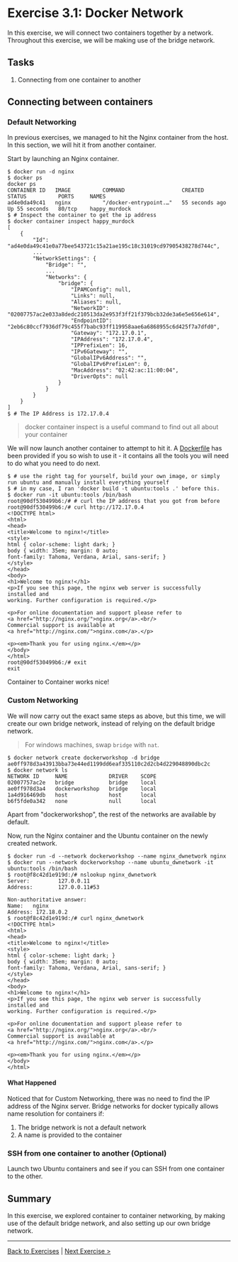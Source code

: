 # Exercise 3.1: Docker Network
In this exercise, we will connect two containers together by a network. 
Throughout this exercise, we will be making use of the bridge network.

## Tasks
1. Connecting from one container to another

## Connecting between containers

### Default Networking
In previous exercises, we managed to hit the Nginx container from the host. In this section, we will hit it from another container. 

Start by launching an Nginx container.
```
$ docker run -d nginx
$ docker ps
docker ps        
CONTAINER ID   IMAGE          COMMAND                  CREATED          STATUS          PORTS     NAMES
ad4e0da49c41   nginx          "/docker-entrypoint.…"   55 seconds ago   Up 55 seconds   80/tcp    happy_murdock
$ # Inspect the container to get the ip address
$ docker container inspect happy_murdock
[
    {
        "Id": "ad4e0da49c41e0a77bee543721c15a21ae195c18c31019cd97905438278d744c",
        ...
        "NetworkSettings": {
            "Bridge": "",
            ...
            "Networks": {
                "bridge": {
                    "IPAMConfig": null,
                    "Links": null,
                    "Aliases": null,
                    "NetworkID": "02007757ac2e033a8dedc210513da2e953f3ff21f379bcb32de3a6e5e656e614",
                    "EndpointID": "2eb6c80ccf7936df79c455f7babc93ff119958aae6a6868955c6d425f7a7dfd0",
                    "Gateway": "172.17.0.1",
                    "IPAddress": "172.17.0.4",
                    "IPPrefixLen": 16,
                    "IPv6Gateway": "",
                    "GlobalIPv6Address": "",
                    "GlobalIPv6PrefixLen": 0,
                    "MacAddress": "02:42:ac:11:00:04",
                    "DriverOpts": null
                }
            }
        }
    }
]
$ # The IP Address is 172.17.0.4
```
> docker container inspect is a useful command to find out all about your container

We will now launch another container to attempt to hit it. A [Dockerfile](../application/ubuntu_tools/) has been provided if you so wish to use it - it contains all the tools you will need to do what you need to do next.

```
$ # use the right tag for yourself, build your own image, or simply run ubuntu and manually install everything yourself
$ # in my case, I ran 'docker build -t ubuntu:tools .' before this.
$ docker run -it ubuntu:tools /bin/bash
root@90df530499b6:/# # curl the IP address that you got from before
root@90df530499b6:/# curl http://172.17.0.4
<!DOCTYPE html>
<html>
<head>
<title>Welcome to nginx!</title>
<style>
html { color-scheme: light dark; }
body { width: 35em; margin: 0 auto;
font-family: Tahoma, Verdana, Arial, sans-serif; }
</style>
</head>
<body>
<h1>Welcome to nginx!</h1>
<p>If you see this page, the nginx web server is successfully installed and
working. Further configuration is required.</p>

<p>For online documentation and support please refer to
<a href="http://nginx.org/">nginx.org</a>.<br/>
Commercial support is available at
<a href="http://nginx.com/">nginx.com</a>.</p>

<p><em>Thank you for using nginx.</em></p>
</body>
</html>
root@90df530499b6:/# exit
exit
```

Container to Container works nice!

### Custom Networking
We will now carry out the exact same steps as above, but this time, we will create our own bridge network, instead of relying on the default bridge network.
> For windows machines, swap `bridge` with `nat`.
```
$ docker network create dockerworkshop -d bridge 
ae0ff978d3a43913bba73e44ed1199dd6eaf335110c2d2cb4d229048890dbc2c
$ docker network ls
NETWORK ID     NAME             DRIVER    SCOPE
02007757ac2e   bridge           bridge    local
ae0ff978d3a4   dockerworkshop   bridge    local
1a4d916469db   host             host      local
b6f5fde0a342   none             null      local
```
Apart from "dockerworkshop", the rest of the networks are available by default.

Now, run the Nginx container and the Ubuntu container on the newly created network.
```
$ docker run -d --network dockerworkshop --name nginx_dwnetwork nginx
$ docker run --network dockerworkshop --name ubuntu_dwnetwork -it ubuntu:tools /bin/bash
$ root@f8c42d1e919d:/# nslookup nginx_dwnetwork
Server:         127.0.0.11
Address:        127.0.0.11#53

Non-authoritative answer:
Name:   nginx
Address: 172.18.0.2
$ root@f8c42d1e919d:/# curl nginx_dwnetwork
<!DOCTYPE html>
<html>
<head>
<title>Welcome to nginx!</title>
<style>
html { color-scheme: light dark; }
body { width: 35em; margin: 0 auto;
font-family: Tahoma, Verdana, Arial, sans-serif; }
</style>
</head>
<body>
<h1>Welcome to nginx!</h1>
<p>If you see this page, the nginx web server is successfully installed and
working. Further configuration is required.</p>

<p>For online documentation and support please refer to
<a href="http://nginx.org/">nginx.org</a>.<br/>
Commercial support is available at
<a href="http://nginx.com/">nginx.com</a>.</p>

<p><em>Thank you for using nginx.</em></p>
</body>
</html>
```

#### What Happened
Noticed that for Custom Networking, there was no need to find the IP address of the Nginx server. Bridge networks for docker typically allows name resolution for containers if:
1. The bridge network is not a default network
2. A name is provided to the container

### SSH from one container to another (Optional)
Launch two Ubuntu containers and see if you can SSH from one container to the other.

## Summary
In this exercise, we explored container to container networking, by making use of the default bridge network, and also setting up our own bridge network.

---
[Back to Exercises](./README.md) | [Next Exercise >](./32-DockerVolumes.md)
